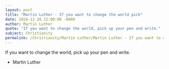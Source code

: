 ```yaml
---
layout: post
title: "Martin Luther - If you want to change the world pick"
date: 2024-12-28 12:00:00 -0000
author: Martin Luther
quote: "If you want to change the world, pick up your pen and write."
subject: Christianity
permalink: /Christianity/Martin Luther/Martin Luther - If you want to change the world pick
---
```


If you want to change the world, pick up your pen and write.

- Martin Luther
